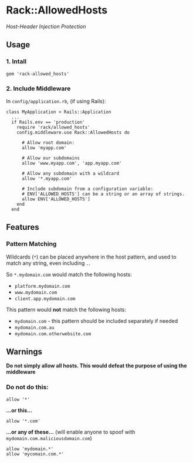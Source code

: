 Rack::AllowedHosts
==================

*Host-Header Injection Protection*

Usage
-----

### 1. Intall

```
gem 'rack-allowed_hosts'
```

### 2. Include Middleware

In `config/application.rb`, (if using Rails):

```
class MyApplication < Rails::Application
  ...
  if Rails.env == 'production'
    require 'rack/allowed_hosts'
    config.middleware.use Rack::AllowedHosts do

      # Allow root domain:
      allow 'myapp.com'

      # Allow our subdomains
      allow 'www.myapp.com', 'app.myapp.com'

      # Allow any subdomain with a wildcard
      allow '*.myapp.com'
      
      # Include subdomain from a configuration variable:
      # ENV['ALLOWED_HOSTS'] can be a string or an array of strings.
      allow ENV['ALLOWED_HOSTS']
    end
  end
```

Features
--------

### Pattern Matching

Wildcards (`*`) can be placed anywhere in the host pattern, and used to match any string, even including `.`.

So `*.mydomain.com` would match the following hosts:

* `platform.mydomain.com`
* `www.mydomain.com`
* `client.app.mydomain.com`

This pattern would **not** match the following hosts:

* `mydomain.com` - this pattern should be included separately if needed
* `mydomain.com.au`
* `mydomain.com.otherwebsite.com`

Warnings
--------

**Do not simply allow all hosts. This would defeat the purpose of using the middleware**

### Do not do this:

```
allow '*'
```

**...or this...**

```
allow '*.com'
```

**...or any of these...** (will enable anyone to spoof with `mydomain.com.maliciousdomain.com`)

```
allow 'mydomain.*'
allow 'mycomain.com.*'
```
